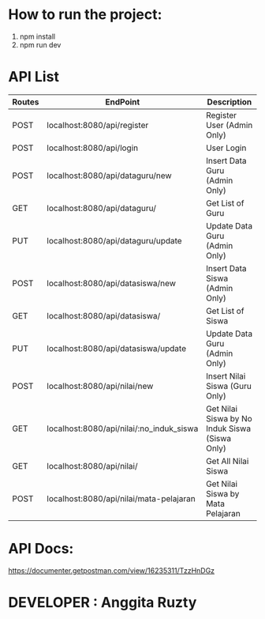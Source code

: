 # How to run the project:
1. npm install
2. npm run dev 

# API List
| Routes | EndPoint                                 | Description                                                |
| ------ | -----------------------------------------|------------------------------------------------------------|
| POST   | localhost:8080/api/register              | Register User (Admin Only)                                 |
| POST   | localhost:8080/api/login                 | User Login                                                 |
| POST   | localhost:8080/api/dataguru/new          | Insert Data Guru (Admin Only)                              |
| GET    | localhost:8080/api/dataguru/             | Get List of Guru                                           |
| PUT    | localhost:8080/api/dataguru/update       | Update Data Guru (Admin Only)                              |
| POST   | localhost:8080/api/datasiswa/new         | Insert Data Siswa (Admin Only)                             |
| GET    | localhost:8080/api/datasiswa/            | Get List of Siswa                                          |
| PUT    | localhost:8080/api/datasiswa/update      | Update Data Guru (Admin Only)                              |
| POST   | localhost:8080/api/nilai/new             | Insert Nilai Siswa (Guru Only)                             |
| GET    | localhost:8080/api/nilai/:no_induk_siswa | Get Nilai Siswa by No Induk Siswa (Siswa Only)             |
| GET    | localhost:8080/api/nilai/                | Get All Nilai Siswa                                        |
| POST   | localhost:8080/api/nilai/mata-pelajaran  | Get Nilai Siswa by Mata Pelajaran                          |

# API Docs:
https://documenter.getpostman.com/view/16235311/TzzHnDGz

# DEVELOPER : Anggita Ruzty